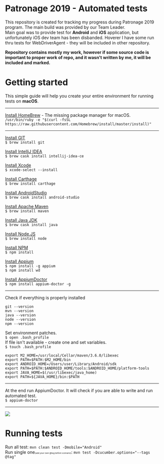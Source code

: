 # Patronage 2019 - Automated tests
This repository is created for tracking my progress during Patronage 2019 program. The main build was provided by our Team Leader.  
Main goal was to provide test for **Android** and **iOS** application, but unfortunately iOS dev team has been disbanded. Hoverer I have some run thru tests for WebDriverAgent - they will be included in other repository.

**Repository contains mostly my work, however if some source code is important to proper work of repo, and it wasn't written by me, it will be included and marked.**
# Getting started
This simple guide will help you create your entire environment for running tests on **macOS**.
***
[Install HomeBrew](https://brew.sh) - The missing package manager for macOS.   
`/usr/bin/ruby -e "$(curl -fsSL https://raw.githubusercontent.com/Homebrew/install/master/install)"`
***
[Install GIT](https://git-scm.com/downloads)  
`$ brew install git`

[Install IntelliJ IDEA](https://www.jetbrains.com/idea/download/#section=mac)  
`$ brew cask install intellij-idea-ce`

[Install Xcode](https://developer.apple.com/xcode/)  
`$ xcode-select --install`

[Install Carthage](https://github.com/Carthage/Carthage)  
`$ brew install carthage`

[Install AndroidStudio](http://macappstore.org/android-studio/)  
`$ brew cask install android-studio`

[Install Apache Maven](https://maven.apache.org/download.cgi)  
`$ brew install maven`

[Install Java JDK](https://www.oracle.com/technetwork/java/javase/downloads/jdk12-downloads-5295953.html)  
`$ brew cask install java`

[Install Node.JS](https://nodejs.org/en/download/)  
`$ brew install node`

[Install NPM](https://treehouse.github.io/installation-guides/mac/node-mac.html)  
`$ npm install`

[Install Appium](http://appium.io)  
`$ npm install -g appium`  
`$ npm install wd`

[Install AppiumDoctor](https://github.com/appium/appium-doctor)  
`$ npm install appium-doctor -g`
***
Check if everything is properly installed
```
git --version
mvn --version
java --version
node --version
npm --version
```
Set environment patches.   
`$ open .bash_profile`   
If file isn't available - create one and set variables.  
`$ touch .bash_profile`
```
export M2_HOME=/usr/local/Cellar/maven/3.6.0/libexec
export PATH=$PATH:$M2_HOME/bin
export ANDROID_HOME=/Users/user/Library/Android/sdk
export PATH=$PATH:$ANDROID_HOME/tools:$ANDROID_HOME/platform-tools
export JAVA_HOME=$(/usr/libexec/java_home)
export PATH=${JAVA_HOME}/bin:$PATH
```
***
At the end run AppiumDoctor. It will check if you are able to write and run automated test.   
`$ appium-doctor`
***
![](http://i.imgur.com/hnr4NWw.png)
# Running tests
Run all test: `mvn clean test -Dmobile="Android"`  
Run single one<small><small><small><small>(add your own @tag before scenario)</small></small></small></small>: `mvn test -Dcucumber.options="--tags @tag"`


